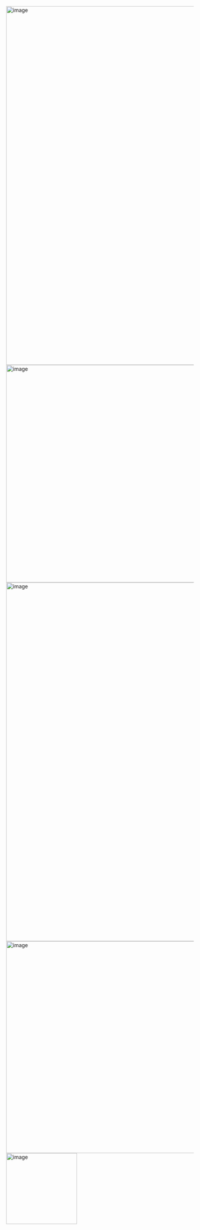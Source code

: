 <img width="960" alt="image" src="https://github.com/user-attachments/assets/c34655ed-02d2-4d10-95cc-a64baa8bfcda">
<img width="582" alt="image" src="https://github.com/user-attachments/assets/fea39ca3-2837-41cb-8882-53f0e590977f">
<img width="960" alt="image" src="https://github.com/user-attachments/assets/7cb185fe-ca42-4d72-b6f2-d8a657ba9c85">
<img width="567" alt="image" src="https://github.com/user-attachments/assets/2498a56a-998c-49e0-960d-b3dbcc8f73c7">
<img width="190" alt="image" src="https://github.com/user-attachments/assets/8169b973-2619-402f-87c1-b04009c879ce">


